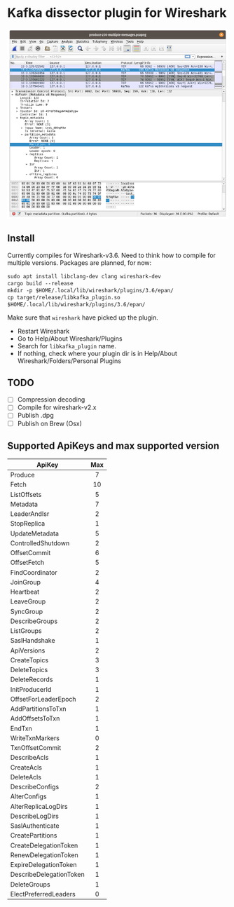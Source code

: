 # Kafka dissector plugin for Wireshark

![](doc/screenshot.png)

## Install
Currently compiles for Wireshark-v3.6. Need to think how to compile for multiple versions.
Packages are planned, for now:
```
sudo apt install libclang-dev clang wireshark-dev
cargo build --release
mkdir -p $HOME/.local/lib/wireshark/plugins/3.6/epan/
cp target/release/libkafka_plugin.so $HOME/.local/lib/wireshark/plugins/3.6/epan/
```

Make sure that `wireshark` have picked up the plugin.
* Restart Wireshark
* Go to Help/About Wireshark/Plugins
* Search for `libkafka_plugin` name.
* If nothing, check where your plugin dir is in Help/About Wireshark/Folders/Personal Plugins

## TODO
- [ ] Compression decoding
- [ ] Compile for wireshark-v2.x
- [ ] Publish .dpg
- [ ] Publish on Brew (Osx)

## Supported ApiKeys and max supported version
| ApiKey                           | Max |
|----------------------------------|:---:|
| Produce	                       | 7   |
| Fetch					|  10  |
| ListOffsets					|  5  |
| Metadata					|  7  |
| LeaderAndIsr					|  2  |
| StopReplica					|  1  |
| UpdateMetadata					|  5  |
| ControlledShutdown					|  2  |
| OffsetCommit					|  6  |
| OffsetFetch					|  5  |
| FindCoordinator					|  2  |
| JoinGroup					|  4  |
| Heartbeat					|  2  |
| LeaveGroup					|  2  |
| SyncGroup					|  2  |
| DescribeGroups					|  2  |
| ListGroups					|  2  |
| SaslHandshake					|  1  |
| ApiVersions					|  2  |
| CreateTopics					|  3  |
| DeleteTopics					|  3  |
| DeleteRecords					|  1  |
| InitProducerId					|  1  |
| OffsetForLeaderEpoch					|  2  |
| AddPartitionsToTxn					|  1  |
| AddOffsetsToTxn					|  1  |
| EndTxn					|  1  |
| WriteTxnMarkers					|  0  |
| TxnOffsetCommit					|  2  |
| DescribeAcls					|  1  |
| CreateAcls					|  1  |
| DeleteAcls					|  1  |
| DescribeConfigs					|  2  |
| AlterConfigs					|  1  |
| AlterReplicaLogDirs					|  1  |
| DescribeLogDirs					|  1  |
| SaslAuthenticate					|  1  |
| CreatePartitions					|  1  |
| CreateDelegationToken					|  1  |
| RenewDelegationToken					|  1  |
| ExpireDelegationToken					|  1  |
| DescribeDelegationToken					|  1  |
| DeleteGroups					|  1  |
| ElectPreferredLeaders					|  0  |
